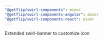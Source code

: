 ```yaml
---
"@getflip/swirl-components": minor
"@getflip/swirl-components-angular": minor
"@getflip/swirl-components-react": minor
---
```


Extended swirl-banner to customize icon
